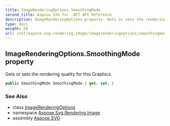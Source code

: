 ```yaml
---
title: ImageRenderingOptions.SmoothingMode
second_title: Aspose.SVG for .NET API Reference
description: ImageRenderingOptions property. Gets or sets the rendering quality for this Graphics
type: docs
weight: 50
url: /net/aspose.svg.rendering.image/imagerenderingoptions/smoothingmode/
---
```

## ImageRenderingOptions.SmoothingMode property

Gets or sets the rendering quality for this Graphics.

```csharp
public SmoothingMode SmoothingMode { get; set; }
```

### See Also

* class [ImageRenderingOptions](../)
* namespace [Aspose.Svg.Rendering.Image](../../imagerenderingoptions/)
* assembly [Aspose.SVG](../../../)
